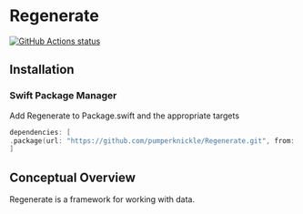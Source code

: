 # Regenerate

<p align="left">
  <a href="https://github.com/pumperknickle/Regenerate/actions?query=workflow%3Aswift"><img alt="GitHub Actions status" src="https://github.com/pumperknickle/Regenerate/workflows/Build/badge.svg"></a>
</p>

  
## Installation
### Swift Package Manager

Add Regenerate to Package.swift and the appropriate targets
```swift
dependencies: [
.package(url: "https://github.com/pumperknickle/Regenerate.git", from: "1.0.0")
]
```

## Conceptual Overview

Regenerate is a framework for working with data.
